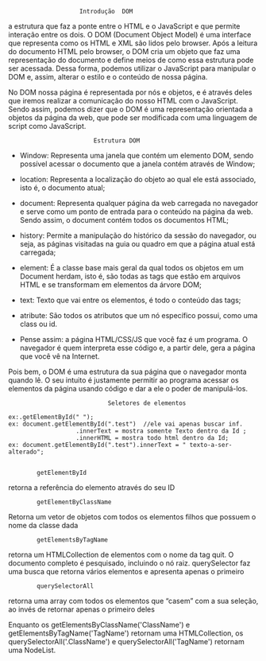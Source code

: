     					Introdução	DOM

a estrutura que faz a ponte entre o HTML e o JavaScript e que permite interação entre os dois.
O DOM (Document Object Model) é uma interface que representa como os HTML e XML são lidos pelo browser. Após a leitura do documento HTML pelo browser, o DOM cria um objeto que faz uma representação do documento e define meios de como essa estrutura pode ser acessada. Dessa forma, podemos utilizar o JavaScript para manipular o DOM e, assim, alterar o estilo e o conteúdo de nossa página.

No DOM nossa página é representada por nós e objetos, e é através deles que iremos realizar a comunicação do nosso HTML com o JavaScript. Sendo assim, podemos dizer que o DOM é uma representação orientada a objetos da página da web, que pode ser modificada com uma linguagem de script como JavaScript.

    						Estrutura DOM

- Window: Representa uma janela que contém um elemento DOM, sendo possível acessar o documento que a janela contém através de Window;

- location: Representa a localização do objeto ao qual ele está associado, isto é, o documento atual;

- document: Representa qualquer página da web carregada no navegador e serve como um ponto de entrada para o conteúdo na página da web. Sendo assim, o document contém todos os documentos HTML;

- history: Permite a manipulação do histórico da sessão do navegador, ou seja, as páginas visitadas na guia ou quadro em que a página atual está carregada;

- element: É a classe base mais geral da qual todos os objetos em um Document herdam, isto é, são todas as tags que estão em arquivos HTML e se transformam em elementos da árvore DOM;

- text: Texto que vai entre os elementos, é todo o conteúdo das tags;

- atribute: São todos os atributos que um nó específico possui, como uma class ou id.

- Pense assim: a página HTML/CSS/JS que você faz é um programa. O navegador é quem interpreta esse código e, a partir dele, gera a página que você vê na Internet.

Pois bem, o DOM é uma estrutura da sua página que o navegador monta quando lê. O seu intuito é justamente permitir ao programa acessar os elementos da página usando código e dar a ele o poder de manipulá-los.

    							Seletores de elementos

    ex:.getElementById(" ");
    ex: document.getElementById(".test")  //ele vai apenas buscar inf.
    				   .innerText = mostra somente Texto dentro da Id ;
    				   .innerHTML = mostra todo html dentro da Id;
    ex: document.getElementById(".test").innerText = " texto-a-ser-alterado";


    		getElementById

retorna a referência do elemento através do seu ID

    		getElementByClassName

Retorna um vetor de objetos com todos os elementos filhos que possuem o nome da classe dada

    		getElementsByTagName

retorna um HTMLCollection de elementos com o nome da tag quit. O documento completo é pesquisado, incluindo o nó raiz.
querySelector
faz uma busca que retorna vários elementos e apresenta apenas o primeiro

    		querySelectorAll

retorna uma array com todos os elementos que “casem” com a sua seleção, ao invés de retornar apenas o primeiro deles

Enquanto os getElementsByClassName('ClassName') e getElementsByTagName('TagName') retornam uma HTMLCollection,
os querySelectorAll('.ClassName') e querySelectorAll('TagName') retornam uma NodeList.
